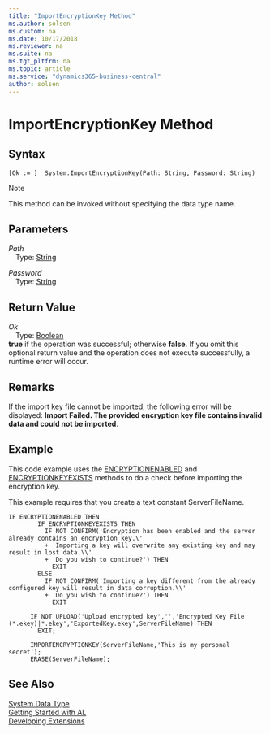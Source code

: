 ```yaml
---
title: "ImportEncryptionKey Method"
ms.author: solsen
ms.custom: na
ms.date: 10/17/2018
ms.reviewer: na
ms.suite: na
ms.tgt_pltfrm: na
ms.topic: article
ms.service: "dynamics365-business-central"
author: solsen
---
```

[//]: # (START>DO_NOT_EDIT)
[//]: # (IMPORTANT:Do not edit any of the content between here and the END>DO_NOT_EDIT.)
[//]: # (Any modifications should be made in the .xml files in the ModernDev repo.)
# ImportEncryptionKey Method


## Syntax
```
[Ok := ]  System.ImportEncryptionKey(Path: String, Password: String)
```
> [!NOTE]  
> This method can be invoked without specifying the data type name.  
## Parameters
*Path*  
&emsp;Type: [String](../string/string-data-type.md)  
  
*Password*  
&emsp;Type: [String](../string/string-data-type.md)  
  


## Return Value
*Ok*  
&emsp;Type: [Boolean](../boolean/boolean-data-type.md)  
**true** if the operation was successful; otherwise **false**.  If you omit this optional return value and the operation does not execute successfully, a runtime error will occur.    


[//]: # (IMPORTANT: END>DO_NOT_EDIT)

## Remarks  
 If the import key file cannot be imported, the following error will be displayed: **Import Failed. The provided encryption key file contains invalid data and could not be imported**.  

## Example  
 This code example uses the [ENCRYPTIONENABLED](../../methods/devenv-encryptionenabled-method.md) and [ENCRYPTIONKEYEXISTS](../../methods/devenv-encryptionkeyexists-method.md) methods to do a check before importing the encryption key.  

 This example requires that you create a text constant ServerFileName.  

```  
IF ENCRYPTIONENABLED THEN  
        IF ENCRYPTIONKEYEXISTS THEN  
          IF NOT CONFIRM('Encryption has been enabled and the server already contains an encryption key.\'  
          + 'Importing a key will overwrite any existing key and may result in lost data.\\'  
          + 'Do you wish to continue?') THEN  
            EXIT  
        ELSE  
          IF NOT CONFIRM('Importing a key different from the already configured key will result in data corruption.\\'  
          + 'Do you wish to continue?') THEN  
            EXIT  

      IF NOT UPLOAD('Upload encrypted key','','Encrypted Key File (*.ekey)|*.ekey','ExportedKey.ekey',ServerFileName) THEN  
        EXIT;  

      IMPORTENCRYPTIONKEY(ServerFileName,'This is my personal secret');  
      ERASE(ServerFileName);  
```  

## See Also
[System Data Type](system-data-type.md)  
[Getting Started with AL](../../devenv-get-started.md)  
[Developing Extensions](../../devenv-dev-overview.md)